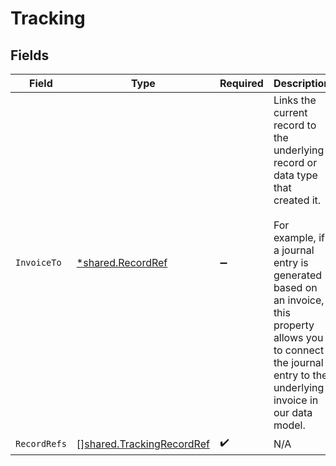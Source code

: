 # Tracking


## Fields

| Field                                                                                                                                                                                                                                                   | Type                                                                                                                                                                                                                                                    | Required                                                                                                                                                                                                                                                | Description                                                                                                                                                                                                                                             |
| ------------------------------------------------------------------------------------------------------------------------------------------------------------------------------------------------------------------------------------------------------- | ------------------------------------------------------------------------------------------------------------------------------------------------------------------------------------------------------------------------------------------------------- | ------------------------------------------------------------------------------------------------------------------------------------------------------------------------------------------------------------------------------------------------------- | ------------------------------------------------------------------------------------------------------------------------------------------------------------------------------------------------------------------------------------------------------- |
| `InvoiceTo`                                                                                                                                                                                                                                             | [*shared.RecordRef](../../../pkg/models/shared/recordref.md)                                                                                                                                                                                            | :heavy_minus_sign:                                                                                                                                                                                                                                      | Links the current record to the underlying record or data type that created it. <br/><br/>For example, if a journal entry is generated based on an invoice, this property allows you to connect the journal entry to the underlying invoice in our data model.  |
| `RecordRefs`                                                                                                                                                                                                                                            | [][shared.TrackingRecordRef](../../../pkg/models/shared/trackingrecordref.md)                                                                                                                                                                           | :heavy_check_mark:                                                                                                                                                                                                                                      | N/A                                                                                                                                                                                                                                                     |